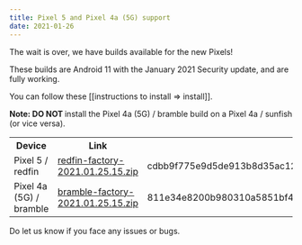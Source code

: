 ```yaml
---
title: Pixel 5 and Pixel 4a (5G) support
date: 2021-01-26
---
```


The wait is over, we have builds available for the new Pixels!

These builds are Android 11 with the January 2021 Security update,
and are fully working.

You can follow these [[instructions to install => install]].

<div class="alert alert-info" markdown="0">
<b>Note: DO NOT </b> install the Pixel 4a (5G) / bramble build on a Pixel 4a / sunfish (or vice versa).
</div>

<table class="table table-striped download">
  <tr><th>Device</th><th>Link</th><th>SHA256</th></tr>
  <tr>
<td>Pixel 5 / redfin</td>
<td><a href="https://release.beachinstitute.org/redfin-factory-2021.01.25.15.zip">redfin-factory-2021.01.25.15.zip</a></td>
<td>cdbb9f775e9d5de913b8d35ac125e2c564dbf1df2837ca29e2b985387f9ab659</td>
</tr>
<tr>
<td>Pixel 4a (5G) / bramble</td>
<td><a href="https://release.beachinstitute.org/bramble-factory-2021.01.25.15.zip">bramble-factory-2021.01.25.15.zip</a></td>
<td>811e34e8200b980310a5851bf45c75097ae94642f4a20f9fbc16e0be79c440ae</td>
</tr>
</table>

Do let us know if you face any issues or bugs.